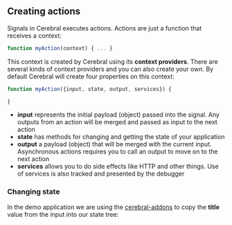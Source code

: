 ## Creating actions

Signals in Cerebral executes actions. Actions are just a function that receives a context:

```javascript
function myAction(context) { ... }
```

This context is created by Cerebral using its **context providers**. There are several kinds of context providers and you can also create your own. By default Cerebral will create four properties on this context:

```javascript
function myAction({input, state, output, services}) {

}
```

- **input** represents the initial payload (object) passed into the signal. Any outputs from an action will be merged and passed as input to the next action
- **state** has methods for changing and getting the state of your application
- **output** a payload (object) that will be merged with the current input. Asynchronous actions requires you to call an output to move on to the next action
- **services** allows you to do side effects like HTTP and other things. Use of services is also tracked and presented by the debugger

### Changing state
In the demo application we are using the [cerebral-addons]() to copy the **title** value from the input into our state tree:
